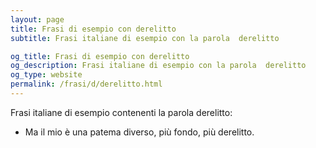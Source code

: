 ```yaml
---
layout: page
title: Frasi di esempio con derelitto 
subtitle: Frasi italiane di esempio con la parola  derelitto

og_title: Frasi di esempio con derelitto 
og_description: Frasi italiane di esempio con la parola  derelitto
og_type: website
permalink: /frasi/d/derelitto.html
---
```


Frasi italiane di esempio contenenti la parola derelitto:


- Ma il mio è una patema diverso, più fondo, più derelitto.
